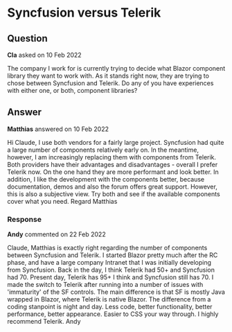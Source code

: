 # Syncfusion versus Telerik

## Question

**Cla** asked on 10 Feb 2022

The company I work for is currently trying to decide what Blazor component library they want to work with. As it stands right now, they are trying to chose between Syncfusion and Telerik. Do any of you have experiences with either one, or both, component libraries?

## Answer

**Matthias** answered on 10 Feb 2022

Hi Claude, I use both vendors for a fairly large project. Syncfusion had quite a large number of components relatively early on. In the meantime, however, I am increasingly replacing them with components from Telerik. Both providers have their advantages and disadvantages - overall I prefer Telerik now. On the one hand they are more performant and look better. In addition, I like the development with the components better, because documentation, demos and also the forum offers great support. However, this is also a subjective view. Try both and see if the available components cover what you need. Regard Matthias

### Response

**Andy** commented on 22 Feb 2022

Claude, Matthias is exactly right regarding the number of components between Syncfusion and Telerik. I started Blazor pretty much after the RC phase, and have a large company Intranet that I was initially developing from Syncfusion. Back in the day, I think Telerik had 50+ and Syncfusion had 70. Present day, Telerik has 95+ I think and Syncfusion still has 70. I made the switch to Telerik after running into a number of issues with 'immaturity' of the SF controls. The main difference is that SF is mostly Java wrapped in Blazor, where Telerik is native Blazor. The difference from a coding stanpoint is night and day. Less code, better functionality, better performance, better appearance. Easier to CSS your way through. I highly recommend Telerik. Andy
